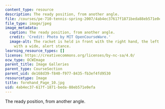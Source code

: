 ```yaml
---
content_type: resource
description: The ready position, from another angle.
file: /courses/pe-710-tennis-spring-2007/4ab4ec37617f1871beda88eb571e0efa_forehand_Page_10.jpg
file_type: image/jpeg
image_metadata:
  caption: The ready position, from another angle.
  credit: 'Credit: Photo by MIT OpenCourseWare.'
  image-alt: The racket is held in front with the right hand, the left hand steadying,
    with a wide, alert stance.
learning_resource_types: []
license: https://creativecommons.org/licenses/by-nc-sa/4.0/
ocw_type: OCWImage
parent_title: Image Galleries
parent_type: CourseSection
parent_uid: de168d39-f840-f977-8435-fb3ef4fd9530
resourcetype: Image
title: forehand_Page_10.jpg
uid: 4ab4ec37-617f-1871-beda-88eb571e0efa
---
```

The ready position, from another angle.